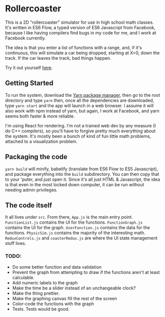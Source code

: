 # Rollercoaster

This is a 2D "rollercoaster" simulator for use in high school math classes.
It's written in ES6 Flow, a typed version of ES6 Javascript from Facebook,
because I like having compilers find bugs in my code for me,
and I work at Facebook currently.

The idea is that you enter a list of functions with a range, and,
if it's continuous, this will simulate a car being dropped, starting
at X=0, down the track. If the car leaves the track, bad things
happen.

Try it out yourself [here](https://kevinfrei.github.io/rollercoaster/).

## Getting Started

To run the system, download the
[Yarn package manager](https://yarnpkg.com/docs/install),
then go to the root directory and type `yarn` then, once all the dependencies
are downloaded, type `yarn start` and the app will launch in a web browser.
I assume it will also work with npm instead of yarn, but again,
I work at Facebook, and yarn seems both faster & more reliable.

I'm using React for rendering. I'm not a trained web dev by any
measure (I do C++ compilers), so you'll have to forgive pretty much
everything about the system. It's mostly been a bunch of kind of fun
little math problems, attached to a visualization problem.

## Packaging the code

`yarn build` will minify, babelify (translate from ES6 Flow to ES5
Javascript), and package everything into the `build` subdirectory. You can then
copy that to your 'puter, and just open it. Since it's all just HTML &
Javascript, the idea is that even in the most locked down computer, it can be
run without needing admin privileges.

## The code itself

It all lives under `src`. From there, `App.js` is the main entry point.
`FunctionList.js` contains the UI for the functions.
`FunctionGraph.js` contains the UI for the graph.
`UserFunction.js` contains the data for the functions.
`PhysicSim.js` contains the majority of the interesting math.
`ReduxControls.js` and `coasterRedux.js` are where the UI state management stuff
lives.

### TODO:

* Do some better function and data validation
* Prevent the graph from attempting to draw
  if the functions aren't at least calculable.
* Add numeric labels to the graph
* Make the time be a slider instead of an unchangeable clock?
* Make the thing prettier.
* Make the graphing canvas fill the rest of the screen
* Color-code the functions with the graph
* Tests. Tests would be good.
